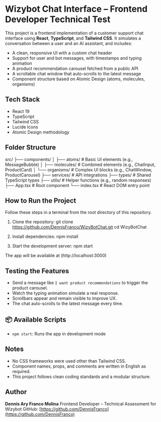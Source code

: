 # Wizybot Chat Interface – Frontend Developer Technical Test

This project is a frontend implementation of a customer support chat interface using **React**, **TypeScript**, and **Tailwind CSS**. It simulates a conversation between a user and an AI assistant, and includes:

* A clean, responsive UI with a custom chat header
* Support for user and bot messages, with timestamps and typing animation
* A product recommendation carousel fetched from a public API
* A scrollable chat window that auto-scrolls to the latest message
* Component structure based on Atomic Design (atoms, molecules, organisms)

## Tech Stack

* React 19
* TypeScript
* Tailwind CSS
* Lucide Icons
* Atomic Design methodology

## Folder Structure

src/
├── components/
│   ├── atoms/            # Basic UI elements (e.g., MessageBubble)
│   ├── molecules/        # Combined elements (e.g., ChatInput, ProductCard)
│   └── organisms/        # Complex UI blocks (e.g., ChatWindow, ProductCarousel)
├── services/             # API integrations
├── types/                # Shared TypeScript types
├── utils/                # Helper functions (e.g., random responses)
├── App.tsx               # Root component
└── index.tsx             # React DOM entry point

## How to Run the Project

Follow these steps in a terminal from the root directory of this repository.

1. Clone the repository:
git clone https://github.com/DennisFranco/WizyBotChat.git
cd WizyBotChat

2. Install dependencies:
npm install

3. Start the development server:
npm start

The app will be available at (http://localhost:3000)

## Testing the Features

* Send a message like `I want product recommendations` to trigger the product carousel.
* Watch the typing animation simulate a real response.
* Scrollbars appear and remain visible to improve UX.
* The chat auto-scrolls to the latest message every time.

## 📦 Available Scripts

* `npm start`: Runs the app in development mode

## Notes

* No CSS frameworks were used other than Tailwind CSS.
* Component names, props, and comments are written in English as required.
* This project follows clean coding standards and a modular structure.

## Author

**Dennis Ary Franco Molina**
Frontend Developer – Technical Assessment for Wizybot
GitHub: [https://github.com/DennisFranco](https://github.com/DennisFranco)


